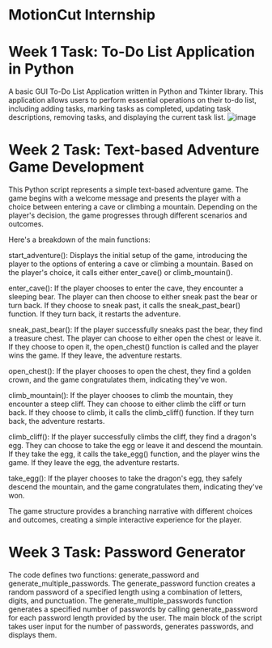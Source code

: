 # MotionCut Internship
# Week 1 Task: To-Do List Application in Python 
A basic GUI To-Do List Application written in Python and Tkinter library. This application allows users to perform essential operations on their to-do list, including adding tasks, marking tasks as completed, updating task descriptions, removing tasks, and displaying the current task list.
![image](https://github.com/AravindRudraram/MotionCutInternshipProject/assets/120008993/24756e49-0228-412e-8543-47d9db1a464d)

# Week 2 Task: Text-based Adventure Game Development
This Python script represents a simple text-based adventure game. The game begins with a welcome message and presents the player with a choice between entering a cave or climbing a mountain. Depending on the player's decision, the game progresses through different scenarios and outcomes.

Here's a breakdown of the main functions:

start_adventure(): Displays the initial setup of the game, introducing the player to the options of entering a cave or climbing a mountain. Based on the player's choice, it calls either enter_cave() or climb_mountain().

enter_cave(): If the player chooses to enter the cave, they encounter a sleeping bear. The player can then choose to either sneak past the bear or turn back. If they choose to sneak past, it calls the sneak_past_bear() function. If they turn back, it restarts the adventure.

sneak_past_bear(): If the player successfully sneaks past the bear, they find a treasure chest. The player can choose to either open the chest or leave it. If they choose to open it, the open_chest() function is called and the player wins the game. If they leave, the adventure restarts.

open_chest(): If the player chooses to open the chest, they find a golden crown, and the game congratulates them, indicating they've won.

climb_mountain(): If the player chooses to climb the mountain, they encounter a steep cliff. They can choose to either climb the cliff or turn back. If they choose to climb, it calls the climb_cliff() function. If they turn back, the adventure restarts.

climb_cliff(): If the player successfully climbs the cliff, they find a dragon's egg. They can choose to take the egg or leave it and descend the mountain. If they take the egg, it calls the take_egg() function, and the player wins the game. If they leave the egg, the adventure restarts.

take_egg(): If the player chooses to take the dragon's egg, they safely descend the mountain, and the game congratulates them, indicating they've won.

The game structure provides a branching narrative with different choices and outcomes, creating a simple interactive experience for the player.

# Week 3 Task: Password Generator
The code defines two functions: generate_password and generate_multiple_passwords.
The generate_password function creates a random password of a specified length using a combination of letters, digits, and punctuation.
The generate_multiple_passwords function generates a specified number of passwords by calling generate_password for each password length provided by the user.
The main block of the script takes user input for the number of passwords, generates passwords, and displays them.
